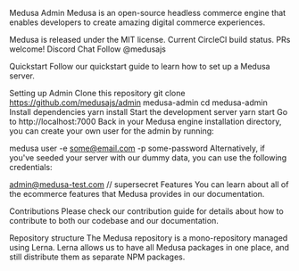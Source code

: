 Medusa Admin
Medusa is an open-source headless commerce engine that enables developers to create amazing digital commerce experiences.

Medusa is released under the MIT license. Current CircleCI build status. PRs welcome! Discord Chat Follow @medusajs

Quickstart
Follow our quickstart guide to learn how to set up a Medusa server.

Setting up Admin
Clone this repository
git clone https://github.com/medusajs/admin medusa-admin
cd medusa-admin
Install dependencies
yarn install
Start the development server
yarn start
Go to http://localhost:7000
Back in your Medusa engine installation directory, you can create your own user for the admin by running:

medusa user -e some@email.com -p some-password
Alternatively, if you've seeded your server with our dummy data, you can use the following credentials:

admin@medusa-test.com // supersecret
Features
You can learn about all of the ecommerce features that Medusa provides in our documentation.

Contributions
Please check our contribution guide for details about how to contribute to both our codebase and our documentation.

Repository structure
The Medusa repository is a mono-repository managed using Lerna. Lerna allows us to have all Medusa packages in one place, and still distribute them as separate NPM packages.
